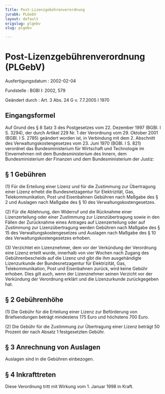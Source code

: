 ```yaml
---
Title: Post-Lizenzgebührenverordnung
jurabk: PLGebV
layout: default
origslug: plgebv
slug: plgebv

---
```


# Post-Lizenzgebührenverordnung (PLGebV)

Ausfertigungsdatum
:   2002-02-04

Fundstelle
:   BGBl I: 2002, 579

Geändert durch
:   Art. 3 Abs. 24 G v. 7.7.2005 I 1970


## Eingangsformel

Auf Grund des § 8 Satz 3 des Postgesetzes vom 22. Dezember 1997 (BGBl.
I S. 3294), der durch Artikel 229 Nr. 1 der Verordnung vom 29. Oktober
2001 (BGBl. I S. 2785) geändert worden ist, in Verbindung mit dem 2.
Abschnitt des Verwaltungskostengesetzes vom 23. Juni 1970 (BGBl. I S.
821) verordnet das Bundesministerium für Wirtschaft und Technologie im
Einvernehmen mit dem Bundesministerium des Innern, dem
Bundesministerium der Finanzen und dem Bundesministerium der Justiz:


## § 1 Gebühren

(1) Für die Erteilung einer Lizenz und für die Zustimmung zur
Übertragung einer Lizenz erhebt die Bundesnetzagentur für
Elektrizität, Gas, Telekommunikation, Post und Eisenbahnen Gebühren
nach Maßgabe des § 2 und Auslagen nach Maßgabe des § 10 des
Verwaltungskostengesetzes.

(2) Für die Ablehnung, den Widerruf und die Rücknahme einer
Lizenzerteilung oder einer Zustimmung zur Lizenzübertragung sowie in
den Fällen der Zurücknahme eines Antrages auf Lizenzerteilung oder auf
Zustimmung zur Lizenzübertragung werden Gebühren nach Maßgabe des § 15
des Verwaltungskostengesetzes und Auslagen nach Maßgabe des § 10 des
Verwaltungskostengesetzes erhoben.

(3) Verzichtet ein Lizenznehmer, dem vor der Verkündung der Verordnung
eine Lizenz erteilt wurde, innerhalb von vier Wochen nach Zugang des
Gebührenbescheids auf die Lizenz und gibt die ihm ausgehändigte
Lizenzurkunde der Bundesnetzagentur für Elektrizität, Gas,
Telekommunikation, Post und Eisenbahnen zurück, wird keine Gebühr
erhoben. Dies gilt auch, wenn der Lizenznehmer seinen Verzicht vor der
Verkündung der Verordnung erklärt und die Lizenzurkunde zurückgegeben
hat.


## § 2 Gebührenhöhe

(1) Die Gebühr für die Erteilung einer Lizenz zur Beförderung von
Briefsendungen beträgt mindestens 175 Euro und höchstens 700 Euro.

(2) Die Gebühr für die Zustimmung zur Übertragung einer Lizenz beträgt
50 Prozent der nach Absatz 1 festgesetzten Gebühr.


## § 3 Anrechnung von Auslagen

Auslagen sind in die Gebühren einbezogen.


## § 4 Inkrafttreten

Diese Verordnung tritt mit Wirkung vom 1. Januar 1998 in Kraft.


